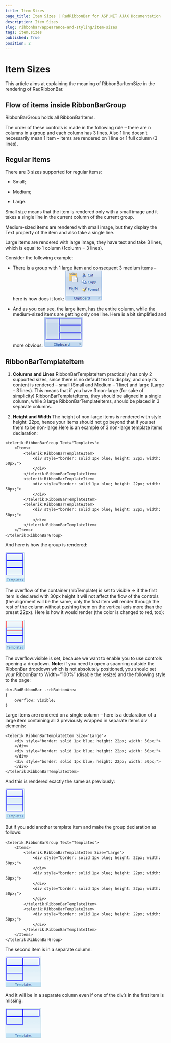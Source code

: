 ```yaml
---
title: Item Sizes
page_title: Item Sizes | RadRibbonBar for ASP.NET AJAX Documentation
description: Item Sizes
slug: ribbonbar/appearance-and-styling/item-sizes
tags: item,sizes
published: True
position: 2
---
```


# Item Sizes



This article aims at explaining the meaning of RibbonBarItemSize in the rendering of RadRibbonBar.

## Flow of items inside RibbonBarGroup

RibbonBarGroup holds all RibbonBarItems.

The order of these controls is made in the following rule – there are n columns in a group and each column has 3 lines. Also 1 line doesn’t necessarily mean 1 item – items are rendered on 1 line or 1 full column (3 lines).

## Regular Items

There are 3 sizes supported for regular items:

* Small;

* Medium;

* Large.

Small size means that the item is rendered only with a small image and it takes a single line in the current column of the current group.

Medium-sized items are rendered with small image, but they display the Text property of the item and also take a single line.

Large items are rendered with large image, they have text and take 3 lines, which is equal to 1 column (1column = 3 lines).

Consider the following example:

* There is a group with 1 large item and consequent 3 medium items – here is how does it look:
	![RibbonBarGroup Item Sizes](images/ribbonbar-itemsizes_group.png)
	
* And as you can see, the large item, has the entire column, while the medium-sized items are getting only one line. Here is a bit simplified and more obvious:
	![RibbonBarGroup Columns and Lines](images/ribbonbar-itemsizes_columnsandlines.png)

## RibbonBarTemplateItem

1. **Columns and Lines** RibbonBarTemplateItem practically has only 2 supported sizes, since there is no default text to display, and only its content is rendered – small (Small and Medium – 1 line) and large (Large – 3 lines). This means that if you have 3 non-large (for sake of simplicity) RibbonBarTemplateItems, they should be aligned in a single column, while 3 large RibbonBarTemplateItems, should be placed in 3 separate columns.

1. **Height and Width** The height of non-large items is rendered with style height: 22px, hence your items should not go beyond that if you set them to be non-large.Here is an example of 3 non-large template items declaration:

````ASPNET
<telerik:RibbonBarGroup Text="Templates">
	<Items>
        <telerik:RibbonBarTemplateItem>
			<div style="border: solid 1px blue; height: 22px; width: 50px;">
			</div>
        </telerik:RibbonBarTemplateItem>
		<telerik:RibbonBarTemplateItem>
			<div style="border: solid 1px blue; height: 22px; width: 50px;">
			</div>
        </telerik:RibbonBarTemplateItem>
		<telerik:RibbonBarTemplateItem>
			<div style="border: solid 1px blue; height: 22px; width: 50px;">
			</div>
        </telerik:RibbonBarTemplateItem>
	</Items>
</telerik:RibbonBarGroup>
````

And here is how the group is rendered:

![3 RibbonBarTemplateItems in a column](images/ribbonbar-itemsizes_column.png)

The overflow of the container (rrbTemplate) is set to visible => if the first item is declared with 30px height it will not affect the flow of the controls (the alignment will be the same, only the first item will render through the rest of the column without pushing them on the vertical axis more than the preset 22px). Here is how it would render (the color is changed to red, too):

![Overflowing RibbonBarTemplateItem](images/ribbonbar-itemsizes_template_overflow.png)

The overflow:visible is set, because we want to enable you to use controls opening a dropdown. **Note**: if you need to open a spanning outside the RibbonBar dropdown which is not absolutely positioned, you should set your RibbonBar to Width=”100%” (disable the resize) and the following style to the page:

````ASPNET
div.RadRibbonBar .rrbButtonArea
{
    overflow: visible;
}
````

Large items are rendered on a single column – here is a declaration of a large item containing all 3 previously wrapped in separate items div elements:

````ASPNET
<telerik:RibbonBarTemplateItem Size="Large">
	<div style="border: solid 1px blue; height: 22px; width: 50px;">
	</div>
	<div style="border: solid 1px blue; height: 22px; width: 50px;">
	</div>
	<div style="border: solid 1px blue; height: 22px; width: 50px;">
	</div>
</telerik:RibbonBarTemplateItem>
````

And this is rendered exactly the same as previously:

![3 RibbonBarTemplateItems in a column](images/ribbonbar-itemsizes_column.png)

But if you add another template item and make the group declaration as follows:

````ASPNET
<telerik:RibbonBarGroup Text="Templates">
    <Items>
        <telerik:RibbonBarTemplateItem Size="Large">
			<div style="border: solid 1px blue; height: 22px; width: 50px;">
			</div>
			<div style="border: solid 1px blue; height: 22px; width: 50px;">
			</div>
			<div style="border: solid 1px blue; height: 22px; width: 50px;">
			</div>
        </telerik:RibbonBarTemplateItem>
        <telerik:RibbonBarTemplateItem>
			<div style="border: solid 1px blue; height: 22px; width: 50px;">
			</div>
        </telerik:RibbonBarTemplateItem>
    </Items>
</telerik:RibbonBarGroup>
````

The second item is in a separate column:

![Small after Large RibbonBarTemplateItem is on new line](images/ribbonbar-itemsizes_new_column.png)

And it will be in a separate column even if one of the div’s in the first item is missing:

![Large RibbonBarTemplateItem](images/ribbonbar-itemsizes_large_templateitem.png)
